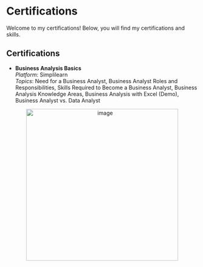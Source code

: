 # Certifications
  
Welcome to my certifications! Below, you will find my certifications and skills. 

## Certifications  
- **Business Analysis Basics**  
  *Platform*: Simplilearn  
  *Topics*: Need for a Business Analyst, Business Analyst Roles and Responsibilities, Skills Required to Become a Business Analyst, Business Analysis Knowledge Areas, Business Analysis with Excel (Demo), Business Analyst vs. Data Analyst
  
<center>
  <img src="https://github.com/user-attachments/assets/c02e6f1a-1f5c-4f22-b91a-8056e5a3a41c" alt="image" width="400"/>
</center>
